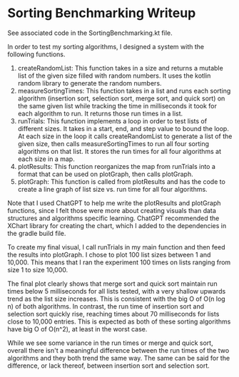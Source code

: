 # Sorting Benchmarking Writeup
See associated code in the SortingBenchmarking.kt file.

In order to test my sorting algorithms, I designed a system with the following functions.
1. createRandomList: This function takes in a size and returns a mutable list of the given size filled with random numbers. It uses the kotlin random library to generate the random numbers.
2. measureSortingTimes: This function takes in a list and runs each sorting algorithm (insertion sort, selection sort, merge sort, and quick sort) on the same given list while tracking the time in milliseconds it took for each algorithm to run. It returns those run times in a list.
3. runTrials: This function implements a loop in order to test lists of different sizes. It takes in a start, end, and step value to bound the loop. At each size in the loop it calls createRandomList to generate a list of the given size, then calls measureSortingTimes to run all four sorting algorithms on that list. It stores the run times for all four algorithms at each size in a map.
4. plotResults: This function reorganizes the map from runTrials into a format that can be used on plotGraph, then calls plotGraph.
5. plotGraph: This function is called from plotResults and has the code to create a line graph of list size vs. run time for all four algorithms.

Note that I used ChatGPT to help me write the plotResults and plotGraph functions, since I felt those were more about creating visuals than data structures and algorithms specific learning. ChatGPT recommended the XChart library for creating the chart, which I added to the dependencies in the gradle build file.

To create my final visual, I call runTrials in my main function and then feed the results into plotGraph. I chose to plot 100 list sizes between 1 and 10,000. This means that I ran the experiment 100 times on lists ranging from size 1 to size 10,000.

The final plot clearly shows that merge sort and quick sort maintain run times below 5 milliseconds for all lists tested, with a very shallow upwards trend as the list size increases. This is consistent with the big O of O(n log n) of both algorithms. In contrast, the run time of insertion sort and selection sort quickly rise, reaching times about 70 milliseconds for lists close to 10,000 entries. This is expected as both of these sorting algorithms have big O of O(n^2), at least in the worst case.

While we see some variance in the run times or merge and quick sort, overall there isn't a meaningful difference between the run times of the two algorithms and they both trend the same way. The same can be said for the difference, or lack thereof, between insertion sort and selection sort.